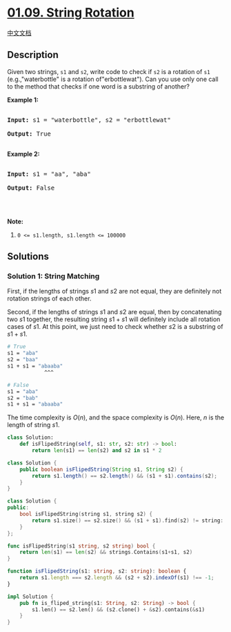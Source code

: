 # [01.09. String Rotation](https://leetcode.cn/problems/string-rotation-lcci)

[中文文档](/lcci/01.09.String%20Rotation/README.md)

## Description

<p>Given two strings, <code>s1</code>&nbsp;and <code>s2</code>, write code to check if <code>s2</code> is a rotation of <code>s1</code> (e.g.,&quot;waterbottle&quot; is a rotation of&quot;erbottlewat&quot;).&nbsp;Can you use&nbsp;only one call to the method that&nbsp;checks if one word is a substring of another?</p>

<p><strong>Example 1:</strong></p>

<pre>

<strong>Input: </strong>s1 = &quot;waterbottle&quot;, s2 = &quot;erbottlewat&quot;

<strong>Output: </strong>True

</pre>

<p><strong>Example 2:</strong></p>

<pre>

<strong>Input: </strong>s1 = &quot;aa&quot;, &quot;aba&quot;

<strong>Output: </strong>False

</pre>

<p>&nbsp;</p>

<p><strong>Note:</strong></p>

<ol>
	<li><code><font face="monospace">0 &lt;= s1.length, s1.length &lt;=&nbsp;</font>100000</code></li>
</ol>

## Solutions

### Solution 1: String Matching

First, if the lengths of strings $s1$ and $s2$ are not equal, they are definitely not rotation strings of each other.

Second, if the lengths of strings $s1$ and $s2$ are equal, then by concatenating two $s1$ together, the resulting string $s1 + s1$ will definitely include all rotation cases of $s1$. At this point, we just need to check whether $s2$ is a substring of $s1 + s1$.

```bash
# True
s1 = "aba"
s2 = "baa"
s1 + s1 = "abaaba"
            ^^^

# False
s1 = "aba"
s2 = "bab"
s1 + s1 = "abaaba"
```

The time complexity is $O(n)$, and the space complexity is $O(n)$. Here, $n$ is the length of string $s1$.

<!-- tabs:start -->

```python
class Solution:
    def isFlipedString(self, s1: str, s2: str) -> bool:
        return len(s1) == len(s2) and s2 in s1 * 2
```

```java
class Solution {
    public boolean isFlipedString(String s1, String s2) {
        return s1.length() == s2.length() && (s1 + s1).contains(s2);
    }
}
```

```cpp
class Solution {
public:
    bool isFlipedString(string s1, string s2) {
        return s1.size() == s2.size() && (s1 + s1).find(s2) != string::npos;
    }
};
```

```go
func isFlipedString(s1 string, s2 string) bool {
	return len(s1) == len(s2) && strings.Contains(s1+s1, s2)
}
```

```ts
function isFlipedString(s1: string, s2: string): boolean {
    return s1.length === s2.length && (s2 + s2).indexOf(s1) !== -1;
}
```

```rust
impl Solution {
    pub fn is_fliped_string(s1: String, s2: String) -> bool {
        s1.len() == s2.len() && (s2.clone() + &s2).contains(&s1)
    }
}
```

<!-- tabs:end -->

<!-- end -->
